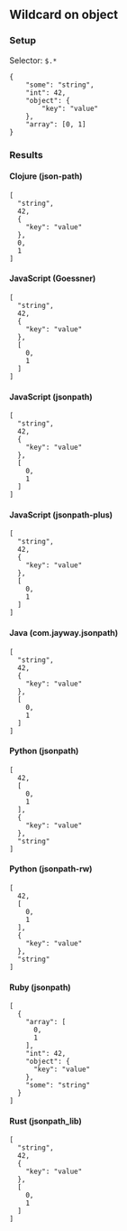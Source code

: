 ## Wildcard on object

### Setup
Selector: `$.*`

    {
        "some": "string",
        "int": 42,
        "object": {
            "key": "value"
        },
        "array": [0, 1]
    }

### Results
#### Clojure (json-path)

    [
      "string", 
      42, 
      {
        "key": "value"
      }, 
      0, 
      1
    ]

#### JavaScript (Goessner)

    [
      "string", 
      42, 
      {
        "key": "value"
      }, 
      [
        0, 
        1
      ]
    ]

#### JavaScript (jsonpath)

    [
      "string", 
      42, 
      {
        "key": "value"
      }, 
      [
        0, 
        1
      ]
    ]

#### JavaScript (jsonpath-plus)

    [
      "string", 
      42, 
      {
        "key": "value"
      }, 
      [
        0, 
        1
      ]
    ]

#### Java (com.jayway.jsonpath)

    [
      "string", 
      42, 
      {
        "key": "value"
      }, 
      [
        0, 
        1
      ]
    ]

#### Python (jsonpath)

    [
      42, 
      [
        0, 
        1
      ], 
      {
        "key": "value"
      }, 
      "string"
    ]

#### Python (jsonpath-rw)

    [
      42, 
      [
        0, 
        1
      ], 
      {
        "key": "value"
      }, 
      "string"
    ]

#### Ruby (jsonpath)

    [
      {
        "array": [
          0, 
          1
        ], 
        "int": 42, 
        "object": {
          "key": "value"
        }, 
        "some": "string"
      }
    ]

#### Rust (jsonpath_lib)

    [
      "string", 
      42, 
      {
        "key": "value"
      }, 
      [
        0, 
        1
      ]
    ]

